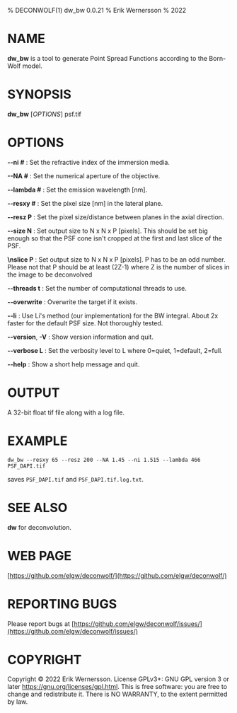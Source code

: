 % DECONWOLF(1) dw_bw 0.0.21
% Erik Wernersson
% 2022

# NAME
**dw_bw** is a tool to generate Point Spread Functions according to the
Born-Wolf model.

# SYNOPSIS
**dw_bw** [*OPTIONS*] psf.tif

# OPTIONS

**\--ni #**
: Set the refractive index of the immersion media.

**\--NA #**
: Set the numerical aperture of the objective.

**\--lambda #**
: Set the emission wavelength [nm].

**\--resxy #**
: Set the pixel size [nm] in the lateral plane.

**\--resz P**
: Set the pixel size/distance between planes in the axial direction.

**\--size N**
: Set output size to N x N x P [pixels].
This should be set big enough so that the PSF cone
isn't cropped at the first and last slice of the PSF.

**\nslice P**
:  Set output size to N x N x P [pixels].
P has to be an odd number. Please not that P should be at
least (2Z-1) where Z is the number of slices in the image
to be deconvolved

**\--threads t**
: Set the number of computational threads to use.

**\--overwrite**
: Overwrite the target if it exists.

**\--li**
: Use Li's method (our implementation) for the BW integral.
About 2x faster for the default PSF size. Not thoroughly tested.

**\--version**, **-V**
: Show version information and quit.

**\--verbose L**
: Set the verbosity level to L where 0=quiet, 1=default, 2=full.

**\--help**
: Show a short help message and quit.

# OUTPUT
A 32-bit float tif file along with a log file.

# EXAMPLE

``` shell
dw_bw --resxy 65 --resz 200 --NA 1.45 --ni 1.515 --lambda 466 PSF_DAPI.tif
```
saves `PSF_DAPI.tif` and `PSF_DAPI.tif.log.txt`.

# SEE ALSO
**dw** for deconvolution.

# WEB PAGE
[https://github.com/elgw/deconwolf/](https://github.com/elgw/deconwolf/)

# REPORTING BUGS
Please report bugs at
[https://github.com/elgw/deconwolf/issues/](https://github.com/elgw/deconwolf/issues/)

# COPYRIGHT
Copyright © 2022 Erik Wernersson.  License GPLv3+: GNU GPL version 3 or later
<https://gnu.org/licenses/gpl.html>.
This is free software: you are free to change and redistribute it.
There is NO WARRANTY, to the extent permitted by law.
